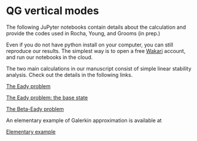 # QG vertical modes
<p>The following JuPyter notebooks contain details about the calculation and provide the codes used in Rocha, Young, and Grooms (in prep.)</p>

<p>Even if you do not have python install on your computer, you can still reproduce our results. The simplest way is to open a free <a href="https://wakari.io" target="_new">Wakari</a> account, and run our notebooks in the cloud.</p>

<p>The two main calculations in our manuscript consist of simple linear stability analysis. Check out the details in the following links.</p>

<a href="http://nbviewer.ipython.org/github/crocha700/qg_vertical_modes/blob/master/eady_problem/linear_eady_galerk.ipynb">The Eady problem</a>

<a href="http://nbviewer.ipython.org/github/crocha700/qg_vertical_modes/blob/master/eady_problem/eady_base_state_pv.ipynb">The Eady problem: the base state</a>

<a href="http://nbviewer.ipython.org/github/crocha700/qg_vertical_modes/blob/master/beta_eady_problem/beta_eady_galerk.ipynb">The Beta-Eady problem</a>

<p>An elementary example of Galerkin approximation is available at</p>
<a href="http://nbviewer.ipython.org/github/crocha700/qg_vertical_modes/blob/master/elementary_example/elementary_example.ipynb">Elementary example</a>




